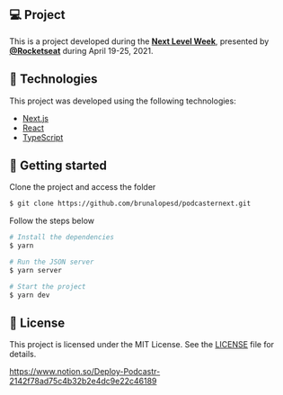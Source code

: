 
## 💻 Project

This is a project developed during the **[Next Level Week](https://nextlevelweek.com/)**, presented by **[@Rocketseat](https://github.com/Rocketseat)** during April 19-25, 2021.


## 🧪 Technologies

This project was developed using the following technologies:

- [Next.js](https://nextjs.org/)
- [React](https://reactjs.org)
- [TypeScript](https://www.typescriptlang.org/)

## 🚀 Getting started

Clone the project and access the folder

```bash
$ git clone https://github.com/brunalopesd/podcasternext.git
```

Follow the steps below
```bash
# Install the dependencies
$ yarn

# Run the JSON server
$ yarn server

# Start the project
$ yarn dev
```


## 📝 License

This project is licensed under the MIT License. See the [LICENSE](LICENSE.md) file for details.

https://www.notion.so/Deploy-Podcastr-2142f78ad75c4b32b2e4dc9e22c46189
